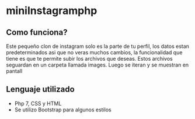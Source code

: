 # miniInstagramphp

## Como funciona?
Este pequeño clon de instagram solo es la parte de tu perfil, los datos estan predeterminados asi que no veras muchos cambios, la funcionalidad que tiene es que te permite subir los archivos que deseas. Estos archivos seguardan en un carpeta llamada images. Luego se iteran y se muestran en pantall

## Lenguaje utilizado
- Php 7, CSS y HTML
- Se utilizo Bootstrap para algunos estilos
